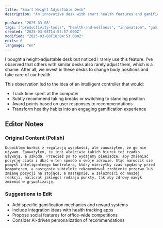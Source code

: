 ```yaml
---
title: "Smart Height Adjustable Desk"
description: "An innovative desk with smart health features and gamification to encourage healthy work habits"

pubDate: "2025-03-08"
tags: ["productivity-tools", "health-and-wellness", "innovation", "gamification"]
created: "2025-03-08T14:57:57.000Z"
modified: "2025-03-08T18:04:53.000Z"
edits: 6
language: "en"
---
```


I bought a height-adjustable desk but noticed I rarely use this feature. I've observed that others with similar desks also rarely adjust them, which is a shame. After all, we invest in these desks to change body positions and take care of our health.

This observation led to the idea of an intelligent controller that would:
- Track time spent at the computer
- Subtly recommend taking breaks or switching to standing position
- Award points based on user responses to recommendations
- Transform healthy habits into an engaging gamification experience

## Editor Notes

### Original Content (Polish)
```
Kupoiklem burkoi z regulacją wysokości, ale zauważyłem, że go nie używam. Zauważyłem, że inni właściwie takich biurek też rzadko używają, a szkoda. Przecież po to wydajemy pieniądze, aby zmieniać pozycję ciała i dbać w ten sposób o swoje zdrowie. Stąd narodził się pomysł inteligentnego kontrolera, który mierzyłby czas spędzony przed komputerem, a następnie subtelnie rekomendował zrobienie przerwy lub zmianę pozycji na stojącą, a następnie, w zależności od naszej reakcji, naliczał jakiegoś rodzaju punkty, tak aby zdrowy nawyk zmienić w grywalizację.
```

### Suggestions to Edit
- Add specific gamification mechanics and reward systems
- Include integration ideas with health tracking apps
- Propose social features for office-wide competitions
- Consider AI-driven personalization of recommendations